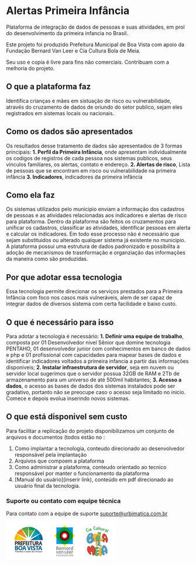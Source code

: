 # Alertas Primeira Infância
Plataforma de integração de dados de pessoas e suas atividades, em prol do desenvolvimento da primeira infancia no Brasil.

Este projeto foi produzido Prefeitura Municipal de Boa Vista com apoio da Fundação Bernard Van Leer e Cia Cultura Bola de Meia.

Seu uso e copia é livre para fins não comerciais.
Contribuam com a melhoria do projeto.

## O que a plataforma faz
Identifica crianças e mães em sistuação de risco ou vulnerabilidade, através do cruzamento de dados de oriundo do setor publico, sejam eles registrados em sistemas locais ou nacionais. 

## Como os dados são apresentados
Os resultados desse tratamento de dados são apresentados de 3 formas principais:
**1. Perfil da Primeira Infância**, onde apresentam individualmente os codigos de registros de cada pessoa nos sistemas publicos, seus vinculos familiares, os alertas, contato e endereço.
**2. Alertas de risco**, Lista de pessoas que se encontram em risco ou vulnerabilidade na primeira infância
**3. Indicadores**, indicadores da primeira infância

## Como ela faz
Os sistemas utilizados pelo municipio enviam a informação dos cadastros de pessoas e as atividades relacionadas aos indicadores e alertas de risco para plataforma.
Dentro da plataforma são feitos os cruzamentos para unificar os cadastros, classificar as atividades, identificar pessoas em alerta e calcular os indicadores.
Em todo esse processo não é necessário que sejam substituidos ou alterado qualquer sistema já existente no municipio. A plataforma possui uma estrutura de dados padronizado e possibilita a adoção de mecanismos de trasnformação e organziação das informações da maneira como são produzidas.

## Por que adotar essa tecnologia
Essa tecnologia permite direcionar os serviços prestados para a Primeira Infância com foco nos casos mais vulneráveis, alem de ser capaz de integrar dados de diversos sistema com certa facilidade e baixo custo.

## O que é necessário para isso
Para adotar a tecnologia é necessário:
**1. Definir uma equipe de trabalho**, composta por 01 Desenvolvedor nivel Sênior que domine tecnologia PENTAHO, 01 desenvolvedor junior com conhecimentos em banco de dados e php e 01 profissional com capacidades para mapear bases de dados e identificar indicadores voltados a primeira infancia a partir das informações disponiveis;
**2. Instalar infraestrutura de servidor**, seja em nuvem ou servidor local sugerimos que o servidor possua 32GB de RAM e 2Tb de armazenamento para um universo de até 500mil habitantes;
**3. Acesso a dados**, o acesso as bases de dados dos sistemas instalados pode ser gradativo, portanto não se preocupe caso o acesso seja limitado no inicio. Comece e depois evolua inserindo novos sistemas.

## O que está disponivel sem custo
Para facilitar a replicação do projeto disponibilizamos um conjunto de arquivos e documentos (todos estão no :

1. Como implantar a tecnologia, conteudo direcionado ao desenvolvedor responsável pela implantação
2. Arquivos que compoem a plataforma
3. Como administrar a plataforma, conteudo orientado ao tecnico responsável por manter o funcionamento da plataforma
4. [Manual do usuário](inserir link), conteúdo em pdf direcionado ao usuário final da tecnologia.


### Suporte ou contato com equipe técnica
Para contato com a equipe de suporte [suporte@urbimatica.com.br](mailto:suporte@urbimatica.com.br)

![Logotipo](https://raw.githubusercontent.com/alertaspi/Alertas-Primeira-Infancia/master/Logos.png)
